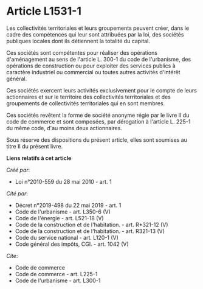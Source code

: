 # Article L1531-1

Les collectivités territoriales et leurs groupements peuvent créer, dans le cadre des compétences qui leur sont attribuées
par la loi, des sociétés publiques locales dont ils détiennent la totalité du capital. 

Ces sociétés sont compétentes pour réaliser des opérations d'aménagement au sens de l'article L. 300-1 du code de
l'urbanisme, des opérations de construction ou pour exploiter des services publics à caractère industriel ou commercial ou
toutes autres activités d'intérêt général. 

Ces sociétés exercent leurs activités exclusivement pour le compte de leurs actionnaires et sur le territoire des
collectivités territoriales et des groupements de collectivités territoriales qui en sont membres. 

Ces sociétés revêtent la forme de société anonyme régie par le livre II du code de commerce et sont composées, par dérogation
à l'article L. 225-1 du même code, d'au moins deux actionnaires. 

Sous réserve des dispositions du présent article, elles sont soumises au titre II du présent livre.

**Liens relatifs à cet article**

_Créé par_:

  - Loi n°2010-559 du 28 mai 2010 - art. 1

_Cité par_:

  - Décret n°2019-498 du 22 mai 2019 - art. 1
  - Code de l'urbanisme - art. L350-6 (V)
  - Code de l'énergie - art. L521-18 (V)
  - Code de la construction et de l'habitation. - art. R*321-12 (V)
  - Code de la construction et de l'habitation. - art. R321-13 (V)
  - Code du service national - art. L120-1 (V)
  - Code général des impôts, CGI. - art. 1042 (V)

_Cite_:

  - Code de commerce
  - Code de commerce - art. L225-1
  - Code de l'urbanisme - art. L300-1
